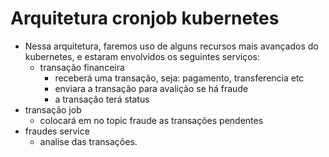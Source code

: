 # Arquitetura cronjob kubernetes
- Nessa arquitetura, faremos uso de alguns recursos mais avançados do kubernetes, e estaram envolvidos os seguintes serviços:
  - transação financeira 
    - receberá uma transação, seja: pagamento, transferencia etc
    - enviara a transação para avalição se há fraude
    - a transação terá status 
 - transação job
    - colocará em no topic fraude as transações pendentes 
  - fraudes service
    - analise das transações.  
